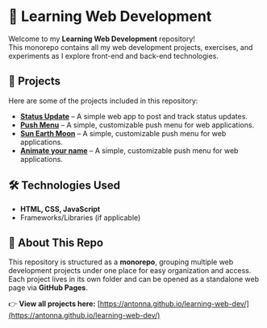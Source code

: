 # 🚀 Learning Web Development  

Welcome to my **Learning Web Development** repository!  
This monorepo contains all my web development projects, exercises, and experiments as I explore front-end and back-end technologies.  

## 📂 Projects  
Here are some of the projects included in this repository:  

- [**Status Update**](https://antonna.github.io/learning-web-dev/statusUpdate/) – A simple web app to post and track status updates.  
- [**Push Menu**](https://antonna.github.io/learning-web-dev/pushMenu/) –  A simple, customizable push menu for web applications.  
- [**Sun Earth Moon**](https://antonna.github.io/learning-web-dev/sunEarthMoon/) –  A simple, customizable push menu for web applications.
- [**Animate your name**](https://antonna.github.io/learning-web-dev/animateYourName/) –  A simple, customizable push menu for web applications.

## 🛠 Technologies Used  
- **HTML, CSS, JavaScript**  
- Frameworks/Libraries (if applicable)  

## 📌 About This Repo  
This repository is structured as a **monorepo**, grouping multiple web development projects under one place for easy organization and access.  
Each project lives in its own folder and can be opened as a standalone web page via **GitHub Pages**.  

👉 **View all projects here:** [https://antonna.github.io/learning-web-dev/](https://antonna.github.io/learning-web-dev/)
